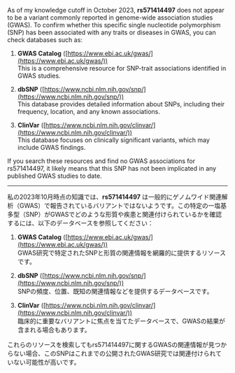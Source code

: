 As of my knowledge cutoff in October 2023, **rs571414497** does not appear to be a variant commonly reported in genome-wide association studies (GWAS). To confirm whether this specific single nucleotide polymorphism (SNP) has been associated with any traits or diseases in GWAS, you can check databases such as:

1. **GWAS Catalog** ([https://www.ebi.ac.uk/gwas/](https://www.ebi.ac.uk/gwas/))  
   This is a comprehensive resource for SNP-trait associations identified in GWAS studies.

2. **dbSNP** ([https://www.ncbi.nlm.nih.gov/snp/](https://www.ncbi.nlm.nih.gov/snp/))  
   This database provides detailed information about SNPs, including their frequency, location, and any known associations.

3. **ClinVar** ([https://www.ncbi.nlm.nih.gov/clinvar/](https://www.ncbi.nlm.nih.gov/clinvar/))  
   This database focuses on clinically significant variants, which may include GWAS findings.

If you search these resources and find no GWAS associations for rs571414497, it likely means that this SNP has not been implicated in any published GWAS studies to date.

---

私の2023年10月時点の知識では、**rs571414497** は一般的にゲノムワイド関連解析（GWAS）で報告されているバリアントではないようです。この特定の一塩基多型（SNP）がGWASでどのような形質や疾患と関連付けられているかを確認するには、以下のデータベースを参照してください：

1. **GWAS Catalog** ([https://www.ebi.ac.uk/gwas/](https://www.ebi.ac.uk/gwas/))  
   GWAS研究で特定されたSNPと形質の関連情報を網羅的に提供するリソースです。

2. **dbSNP** ([https://www.ncbi.nlm.nih.gov/snp/](https://www.ncbi.nlm.nih.gov/snp/))  
   SNPの頻度、位置、既知の関連情報などを提供するデータベースです。

3. **ClinVar** ([https://www.ncbi.nlm.nih.gov/clinvar/](https://www.ncbi.nlm.nih.gov/clinvar/))  
   臨床的に重要なバリアントに焦点を当てたデータベースで、GWASの結果が含まれる場合もあります。

これらのリソースを検索してもrs571414497に関するGWASの関連情報が見つからない場合、このSNPはこれまでの公開されたGWAS研究では関連付けられていない可能性が高いです。